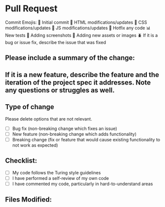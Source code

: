 # Pull Request
Commit Emojis:
:tada: Initial commit
:construction: HTML modifications/updates
:art: CSS modifications/updates
:crystal_ball: JS modifications/updates
:lipstick: Hotfix any code
:bar_chart: New tests
:camera_flash: Adding screenshots
:bento: Adding new assets or images
:beetle: If it is a bug or issue fix, describe the issue that was fixed

## Please include a summary of the change:


## If it is a new feature, describe the feature and the iteration of the project spec it addresses. Note any questions or struggles as well.


## Type of change
Please delete options that are not relevant.
- [ ] Bug fix (non-breaking change which fixes an issue)
- [ ] New feature (non-breaking change which adds functionality)
- [ ] Breaking change (fix or feature that would cause existing functionality to not work as expected)

## Checklist:
- [ ] My code follows the Turing style guidelines
- [ ] I have performed a self-review of my own code
- [ ] I have commented my code, particularly in hard-to-understand areas

## Files Modified:
